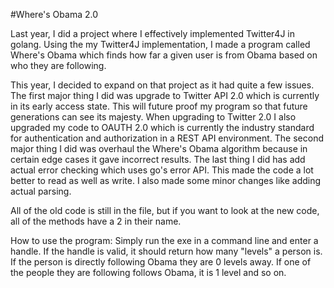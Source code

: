 #Where's Obama 2.0

Last year, I did a project where I effectively implemented Twitter4J in golang. Using the my Twitter4J implementation, I made a program called Where's Obama which finds how far a given user is from Obama based on who they are following.

This year, I decided to expand on that project as it had quite a few issues. The first major thing I did was upgrade to Twitter API 2.0 which is currently in its early access state. This will future proof my program so that future generations can see its majesty. When upgrading to Twitter 2.0 I also upgraded my code to OAUTH 2.0 which is currently the industry standard for authentication and authorization in a REST API environment. The second major thing I did was overhaul the Where's Obama algorithm because in certain edge cases it gave incorrect results. The last thing I did has add actual error checking which uses go's error API. This made the code a lot better to read as well as write. I also made some minor changes like adding actual parsing.

All of the old code is still in the file, but if you want to look at the new code, all of the methods have a 2 in their name.


How to use the program:
Simply run the exe in a command line and enter a handle. If the handle is valid, it should return how many "levels" a person is. If the person is directly following Obama they are 0 levels away. If one of the people they are following follows Obama, it is 1 level and so on.
